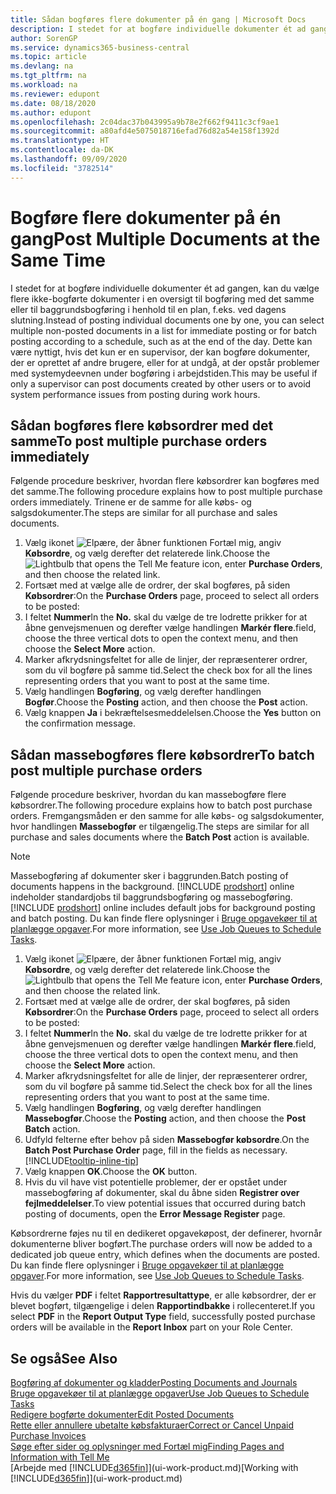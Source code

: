 ```yaml
---
title: Sådan bogføres flere dokumenter på én gang | Microsoft Docs
description: I stedet for at bogføre individuelle dokumenter ét ad gangen, kan du vælge flere ikke-bogførte dokumenter i en oversigt til baggrundsbogføring, enten med det samme eller planlagt til f.eks. dagens slutning.
author: SorenGP
ms.service: dynamics365-business-central
ms.topic: article
ms.devlang: na
ms.tgt_pltfrm: na
ms.workload: na
ms.reviewer: edupont
ms.date: 08/18/2020
ms.author: edupont
ms.openlocfilehash: 2c04dac37b043995a9b78e2f662f9411c3cf9ae1
ms.sourcegitcommit: a80afd4e5075018716efad76d82a54e158f1392d
ms.translationtype: HT
ms.contentlocale: da-DK
ms.lasthandoff: 09/09/2020
ms.locfileid: "3782514"
---
```

# <a name="post-multiple-documents-at-the-same-time"></a><span data-ttu-id="d9955-103">Bogføre flere dokumenter på én gang</span><span class="sxs-lookup"><span data-stu-id="d9955-103">Post Multiple Documents at the Same Time</span></span>

<span data-ttu-id="d9955-104">I stedet for at bogføre individuelle dokumenter ét ad gangen, kan du vælge flere ikke-bogførte dokumenter i en oversigt til bogføring med det samme eller til baggrundsbogføring i henhold til en plan, f.eks. ved dagens slutning.</span><span class="sxs-lookup"><span data-stu-id="d9955-104">Instead of posting individual documents one by one, you can select multiple non-posted documents in a list for immediate posting or for batch posting according to a schedule, such as at the end of the day.</span></span> <span data-ttu-id="d9955-105">Dette kan være nyttigt, hvis det kun er en supervisor, der kan bogføre dokumenter, der er oprettet af andre brugere, eller for at undgå, at der opstår problemer med systemydeevnen under bogføring i arbejdstiden.</span><span class="sxs-lookup"><span data-stu-id="d9955-105">This may be useful if only a supervisor can post documents created by other users or to avoid system performance issues from posting during work hours.</span></span>

## <a name="to-post-multiple-purchase-orders-immediately"></a><span data-ttu-id="d9955-106">Sådan bogføres flere købsordrer med det samme</span><span class="sxs-lookup"><span data-stu-id="d9955-106">To post multiple purchase orders immediately</span></span>

<span data-ttu-id="d9955-107">Følgende procedure beskriver, hvordan flere købsordrer kan bogføres med det samme.</span><span class="sxs-lookup"><span data-stu-id="d9955-107">The following procedure explains how to post multiple purchase orders immediately.</span></span> <span data-ttu-id="d9955-108">Trinene er de samme for alle købs- og salgsdokumenter.</span><span class="sxs-lookup"><span data-stu-id="d9955-108">The steps are similar for all purchase and sales documents.</span></span>

1. <span data-ttu-id="d9955-109">Vælg ikonet ![Elpære, der åbner funktionen Fortæl mig](media/ui-search/search_small.png "Fortæl mig, hvad du vil foretage dig"), angiv **Købsordre**, og vælg derefter det relaterede link.</span><span class="sxs-lookup"><span data-stu-id="d9955-109">Choose the ![Lightbulb that opens the Tell Me feature](media/ui-search/search_small.png "Tell me what you want to do") icon, enter **Purchase Orders**, and then choose the related link.</span></span>
2. <span data-ttu-id="d9955-110">Fortsæt med at vælge alle de ordrer, der skal bogføres, på siden **Købsordrer**:</span><span class="sxs-lookup"><span data-stu-id="d9955-110">On the **Purchase Orders** page, proceed to select all orders to be posted:</span></span>
3. <span data-ttu-id="d9955-111">I feltet **Nummer**</span><span class="sxs-lookup"><span data-stu-id="d9955-111">In the **No.**</span></span> <span data-ttu-id="d9955-112">skal du vælge de tre lodrette prikker for at åbne genvejsmenuen og derefter vælge handlingen **Markér flere**.</span><span class="sxs-lookup"><span data-stu-id="d9955-112">field, choose the three vertical dots to open the context menu, and then choose the **Select More** action.</span></span>
4. <span data-ttu-id="d9955-113">Marker afkrydsningsfeltet for alle de linjer, der repræsenterer ordrer, som du vil bogføre på samme tid.</span><span class="sxs-lookup"><span data-stu-id="d9955-113">Select the check box for all the lines representing orders that you want to post at the same time.</span></span>
5. <span data-ttu-id="d9955-114">Vælg handlingen **Bogføring**, og vælg derefter handlingen **Bogfør**.</span><span class="sxs-lookup"><span data-stu-id="d9955-114">Choose the **Posting** action, and then choose the **Post** action.</span></span>
6. <span data-ttu-id="d9955-115">Vælg knappen **Ja** i bekræftelsesmeddelelsen.</span><span class="sxs-lookup"><span data-stu-id="d9955-115">Choose the **Yes** button on the confirmation message.</span></span>

## <a name="to-batch-post-multiple-purchase-orders"></a><span data-ttu-id="d9955-116">Sådan massebogføres flere købsordrer</span><span class="sxs-lookup"><span data-stu-id="d9955-116">To batch post multiple purchase orders</span></span>

<span data-ttu-id="d9955-117">Følgende procedure beskriver, hvordan du kan massebogføre flere købsordrer.</span><span class="sxs-lookup"><span data-stu-id="d9955-117">The following procedure explains how to batch post purchase orders.</span></span> <span data-ttu-id="d9955-118">Fremgangsmåden er den samme for alle købs- og salgsdokumenter, hvor handlingen **Massebogfør** er tilgængelig.</span><span class="sxs-lookup"><span data-stu-id="d9955-118">The steps are similar for all purchase and sales documents where the **Batch Post** action is available.</span></span>

> [!NOTE]
> <span data-ttu-id="d9955-119">Massebogføring af dokumenter sker i baggrunden.</span><span class="sxs-lookup"><span data-stu-id="d9955-119">Batch posting of documents happens in the background.</span></span> <span data-ttu-id="d9955-120">[!INCLUDE [prodshort](includes/prodshort.md)] online indeholder standardjobs til baggrundsbogføring og massebogføring.</span><span class="sxs-lookup"><span data-stu-id="d9955-120">[!INCLUDE [prodshort](includes/prodshort.md)] online includes default jobs for background posting and batch posting.</span></span> <span data-ttu-id="d9955-121">Du kan finde flere oplysninger i [Bruge opgavekøer til at planlægge opgaver](admin-job-queues-schedule-tasks.md).</span><span class="sxs-lookup"><span data-stu-id="d9955-121">For more information, see [Use Job Queues to Schedule Tasks](admin-job-queues-schedule-tasks.md).</span></span>

1. <span data-ttu-id="d9955-122">Vælg ikonet ![Elpære, der åbner funktionen Fortæl mig](media/ui-search/search_small.png "Fortæl mig, hvad du vil foretage dig"), angiv **Købsordre**, og vælg derefter det relaterede link.</span><span class="sxs-lookup"><span data-stu-id="d9955-122">Choose the ![Lightbulb that opens the Tell Me feature](media/ui-search/search_small.png "Tell me what you want to do") icon, enter **Purchase Orders**, and then choose the related link.</span></span>  
2. <span data-ttu-id="d9955-123">Fortsæt med at vælge alle de ordrer, der skal bogføres, på siden **Købsordrer**:</span><span class="sxs-lookup"><span data-stu-id="d9955-123">On the **Purchase Orders** page, proceed to select all orders to be posted:</span></span>
3. <span data-ttu-id="d9955-124">I feltet **Nummer**</span><span class="sxs-lookup"><span data-stu-id="d9955-124">In the **No.**</span></span> <span data-ttu-id="d9955-125">skal du vælge de tre lodrette prikker for at åbne genvejsmenuen og derefter vælge handlingen **Markér flere**.</span><span class="sxs-lookup"><span data-stu-id="d9955-125">field, choose the three vertical dots to open the context menu, and then choose the **Select More** action.</span></span>
4. <span data-ttu-id="d9955-126">Marker afkrydsningsfeltet for alle de linjer, der repræsenterer ordrer, som du vil bogføre på samme tid.</span><span class="sxs-lookup"><span data-stu-id="d9955-126">Select the check box for all the lines representing orders that you want to post at the same time.</span></span>
5. <span data-ttu-id="d9955-127">Vælg handlingen **Bogføring**, og vælg derefter handlingen **Massebogfør**.</span><span class="sxs-lookup"><span data-stu-id="d9955-127">Choose the **Posting** action, and then choose the **Post Batch** action.</span></span>
6. <span data-ttu-id="d9955-128">Udfyld felterne efter behov på siden **Massebogfør købsordre**.</span><span class="sxs-lookup"><span data-stu-id="d9955-128">On the **Batch Post Purchase Order** page, fill in the fields as necessary.</span></span> [!INCLUDE[tooltip-inline-tip](includes/tooltip-inline-tip_md.md)]
7. <span data-ttu-id="d9955-129">Vælg knappen **OK**.</span><span class="sxs-lookup"><span data-stu-id="d9955-129">Choose the **OK** button.</span></span>
8. <span data-ttu-id="d9955-130">Hvis du vil have vist potentielle problemer, der er opstået under massebogføring af dokumenter, skal du åbne siden **Registrer over fejlmeddelelser**.</span><span class="sxs-lookup"><span data-stu-id="d9955-130">To view potential issues that occurred during batch posting of documents, open the **Error Message Register** page.</span></span>

<span data-ttu-id="d9955-131">Købsordrerne føjes nu til en dedikeret opgavekøpost, der definerer, hvornår dokumenterne bliver bogført.</span><span class="sxs-lookup"><span data-stu-id="d9955-131">The purchase orders will now be added to a dedicated job queue entry, which defines when the documents are posted.</span></span> <span data-ttu-id="d9955-132">Du kan finde flere oplysninger i [Bruge opgavekøer til at planlægge opgaver](admin-job-queues-schedule-tasks.md).</span><span class="sxs-lookup"><span data-stu-id="d9955-132">For more information, see [Use Job Queues to Schedule Tasks](admin-job-queues-schedule-tasks.md).</span></span>

<span data-ttu-id="d9955-133">Hvis du vælger **PDF** i feltet **Rapportresultattype**, er alle købsordrer, der er blevet bogført, tilgængelige i delen **Rapportindbakke** i rollecenteret.</span><span class="sxs-lookup"><span data-stu-id="d9955-133">If you select **PDF** in the **Report Output Type** field, successfully posted purchase orders will be available in the **Report Inbox** part on your Role Center.</span></span>

## <a name="see-also"></a><span data-ttu-id="d9955-134">Se også</span><span class="sxs-lookup"><span data-stu-id="d9955-134">See Also</span></span>

[<span data-ttu-id="d9955-135">Bogføring af dokumenter og kladder</span><span class="sxs-lookup"><span data-stu-id="d9955-135">Posting Documents and Journals</span></span>](ui-post-documents-journals.md)  
[<span data-ttu-id="d9955-136">Bruge opgavekøer til at planlægge opgaver</span><span class="sxs-lookup"><span data-stu-id="d9955-136">Use Job Queues to Schedule Tasks</span></span>](admin-job-queues-schedule-tasks.md)  
[<span data-ttu-id="d9955-137">Redigere bogførte dokumenter</span><span class="sxs-lookup"><span data-stu-id="d9955-137">Edit Posted Documents</span></span>](across-edit-posted-document.md)  
[<span data-ttu-id="d9955-138">Rette eller annullere ubetalte købsfakturaer</span><span class="sxs-lookup"><span data-stu-id="d9955-138">Correct or Cancel Unpaid Purchase Invoices</span></span>](purchasing-how-correct-cancel-unpaid-purchase-invoices.md)  
[<span data-ttu-id="d9955-139">Søge efter sider og oplysninger med Fortæl mig</span><span class="sxs-lookup"><span data-stu-id="d9955-139">Finding Pages and Information with Tell Me</span></span>](ui-search.md)  
<span data-ttu-id="d9955-140">[Arbejde med [!INCLUDE[d365fin](includes/d365fin_md.md)]](ui-work-product.md)</span><span class="sxs-lookup"><span data-stu-id="d9955-140">[Working with [!INCLUDE[d365fin](includes/d365fin_md.md)]](ui-work-product.md)</span></span>

